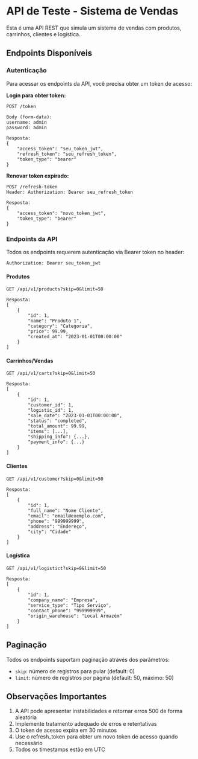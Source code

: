 # API de Teste - Sistema de Vendas

Esta é uma API REST que simula um sistema de vendas com produtos, carrinhos, clientes e logística.

## Endpoints Disponíveis

### Autenticação

Para acessar os endpoints da API, você precisa obter um token de acesso:

**Login para obter token:**
```
POST /token

Body (form-data):
username: admin
password: admin

Resposta:
{
    "access_token": "seu_token_jwt",
    "refresh_token": "seu_refresh_token",
    "token_type": "bearer"
}
```

**Renovar token expirado:**
```
POST /refresh-token
Header: Authorization: Bearer seu_refresh_token

Resposta:
{
    "access_token": "novo_token_jwt",
    "token_type": "bearer"
}
```

### Endpoints da API

Todos os endpoints requerem autenticação via Bearer token no header:
```
Authorization: Bearer seu_token_jwt
```

#### Produtos
```
GET /api/v1/products?skip=0&limit=50

Resposta:
[
    {
        "id": 1,
        "name": "Produto 1",
        "category": "Categoria",
        "price": 99.99,
        "created_at": "2023-01-01T00:00:00"
    }
]
```

#### Carrinhos/Vendas
```
GET /api/v1/carts?skip=0&limit=50

Resposta:
[
    {
        "id": 1,
        "customer_id": 1,
        "logistic_id": 1,
        "sale_date": "2023-01-01T00:00:00",
        "status": "completed",
        "total_amount": 99.99,
        "items": [...],
        "shipping_info": {...},
        "payment_info": {...}
    }
]
```

#### Clientes
```
GET /api/v1/customer?skip=0&limit=50

Resposta:
[
    {
        "id": 1,
        "full_name": "Nome Cliente",
        "email": "email@exemplo.com",
        "phone": "999999999",
        "address": "Endereço",
        "city": "Cidade"
    }
]
```

#### Logística
```
GET /api/v1/logistict?skip=0&limit=50

Resposta:
[
    {
        "id": 1,
        "company_name": "Empresa",
        "service_type": "Tipo Serviço",
        "contact_phone": "999999999",
        "origin_warehouse": "Local Armazém"
    }
]
```

## Paginação

Todos os endpoints suportam paginação através dos parâmetros:
- `skip`: número de registros para pular (default: 0)
- `limit`: número de registros por página (default: 50, máximo: 50)

## Observações Importantes

1. A API pode apresentar instabilidades e retornar erros 500 de forma aleatória
2. Implemente tratamento adequado de erros e retentativas
3. O token de acesso expira em 30 minutos
4. Use o refresh_token para obter um novo token de acesso quando necessário
5. Todos os timestamps estão em UTC 